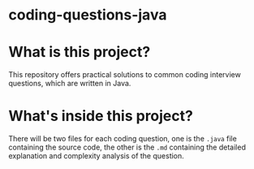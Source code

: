 # coding-questions-java

# What is this project?
This repository offers practical solutions to common coding interview questions, which are written in Java.

# What's inside this project?
There will be two files for each coding question, one is the `.java` file containing the source code, the other is the `.md` containing the detailed explanation and complexity analysis of the question.
